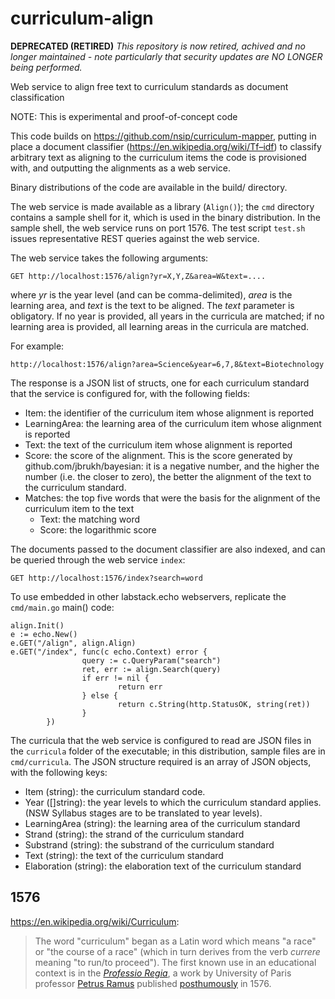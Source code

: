 # curriculum-align

****DEPRECATED (RETIRED)****
*This repository is now retired, achived and no longer maintained - note particularly that security updates are NO LONGER being performed.* 

Web service to align free text to curriculum standards as document classification

NOTE: This is experimental and proof-of-concept code

This code builds on https://github.com/nsip/curriculum-mapper, putting in place a 
document classifier (https://en.wikipedia.org/wiki/Tf–idf) to classify arbitrary
text as aligning to the curriculum items the code is provisioned with,
and outputting the alignments as a web service.

Binary distributions of the code are available in the build/ directory.

The web service is made available as a library (`Align()`); the `cmd` directory contains a sample shell for it, which is used in the binary distribution. In the sample shell, the web service runs on port 1576. The test script `test.sh` issues representative REST queries against the web service.

The web service takes the following arguments:

````
GET http://localhost:1576/align?yr=X,Y,Z&area=W&text=....
````
where _yr_ is the year level (and can be comma-delimited), _area_ is the learning area, and _text_ is the text to be aligned. The _text_ parameter is obligatory. If no year is provided, all years in the curricula are matched; if no learning area is provided, all learning areas in the curricula are matched.

For example:

````
http://localhost:1576/align?area=Science&year=6,7,8&text=Biotechnology
````

The response is a JSON list of structs, one for each curriculum standard that the service is configured for, with the following fields:

* Item: the identifier of the curriculum item whose alignment is reported
* LearningArea: the learning area of the curriculum item whose alignment is reported
* Text: the text of the curriculum item whose alignment is reported
* Score: the score of the alignment. This is the score generated by github.com/jbrukh/bayesian: it is a negative number, and the higher the number (i.e. the closer to zero), the better the alignment of the text to the curriculum standard.
* Matches: the top five words that were the basis for the alignment of the curriculum item to the text
  * Text: the matching word
  * Score: the logarithmic score

The documents passed to the document classifier are also indexed, and can be queried through
the web service `index`:

````
GET http://localhost:1576/index?search=word
````

To use embedded in other labstack.echo webservers, replicate the `cmd/main.go` main() code:

````
align.Init()
e := echo.New()
e.GET("/align", align.Align)
e.GET("/index", func(c echo.Context) error {
                query := c.QueryParam("search")
                ret, err := align.Search(query)
                if err != nil {
                        return err
                } else {
                        return c.String(http.StatusOK, string(ret))
                }
        })
````

The curricula that the web service is configured to read are JSON files in the `curricula` folder of the executable; in this distribution, sample files are in `cmd/curricula`.
The JSON structure required is an array of JSON objects, with the following keys:

* Item (string): the curriculum standard code.
* Year ([]string): the year levels to which the curriculum standard applies. (NSW Syllabus stages are to be translated to year levels).
* LearningArea (string): the learning area of the curriculum standard
* Strand (string): the strand of the curriculum standard
* Substrand (string): the substrand of the curriculum standard
* Text (string): the text of the curriculum standard
* Elaboration (string): the elaboration text of the curriculum standard

## 1576

https://en.wikipedia.org/wiki/Curriculum:

> The word "curriculum" began as a Latin word which means "a race" or "the course of a race" (which in turn derives from the verb _currere_ meaning "to run/to proceed"). The first known use in an educational context is in the [_Professio Regia_](https://books.google.com.au/books?id=bG5EAAAAcAAJ&printsec=frontcover&hl=el&source=gbs_ge_summary_r&cad=0#v=onepage&q=curriculum&f=false), a work by University of Paris professor [Petrus Ramus](https://en.wikipedia.org/wiki/Petrus_Ramus) published [posthumously](https://en.wikipedia.org/wiki/St._Bartholomew%27s_Day_massacre) in 1576.
